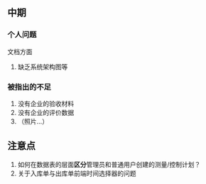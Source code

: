 ## 中期

### 个人问题

文档方面

1. 缺乏系统架构图等

### 被指出的不足

1. 没有企业的验收材料
2. 没有企业的评价数据
3. （照片...）



## 注意点

1. 如何在数据表的层面**区分**管理员和普通用户创建的测量/控制计划？
2. 关于入库单与出库单前端时间选择器的问题

